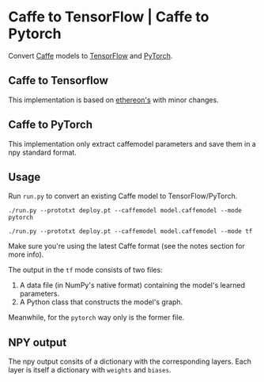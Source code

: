 # Caffe to TensorFlow | Caffe to Pytorch

Convert [Caffe](https://github.com/BVLC/caffe/) models to [TensorFlow](https://github.com/tensorflow/tensorflow) and [PyTorch](https://github.com/pytorch/pytorch).

## Caffe to Tensorflow 
This implementation is based on [ethereon's](https://github.com/ethereon/caffe-tensorflow) with minor changes. 

## Caffe to PyTorch
This implementation only extract caffemodel parameters and save them in a npy standard format. 

## Usage

Run `run.py` to convert an existing Caffe model to TensorFlow/PyTorch.

`./run.py --prototxt deploy.pt --caffemodel model.caffemodel --mode pytorch`

`./run.py --prototxt deploy.pt --caffemodel model.caffemodel --mode tf`

Make sure you're using the latest Caffe format (see the notes section for more info).

The output in the `tf` mode consists of two files:

1. A data file (in NumPy's native format) containing the model's learned parameters.
2. A Python class that constructs the model's graph.

Meanwhile, for the `pytorch` way only is the former file. 

## NPY output

The npy output consits of a dictionary with the corresponding layers. Each layer is itself a dictionary with `weights` and `biases`.
